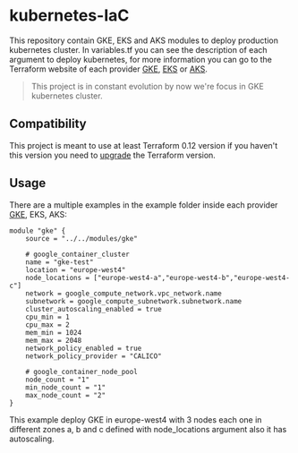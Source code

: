 # kubernetes-IaC

This repository contain GKE, EKS and AKS modules to deploy production kubernetes cluster. In variables.tf you can see the description of each argument to deploy kubernetes, for more information you can go to the Terraform website of each provider [GKE](https://www.terraform.io/docs/providers/google/r/container_cluster.html), [EKS](https://www.terraform.io/docs/providers/aws/r/eks_cluster.html) or [AKS](https://www.terraform.io/docs/providers/azurerm/r/kubernetes_cluster.html).

> This project is in constant evolution by now we're focus in GKE kubernetes cluster.

## Compatibility

This project is meant to use at least Terraform  0.12 version if you haven't this version you need to [upgrade](https://www.terraform.io/upgrade-guides/0-12.html) the Terraform version.

## Usage

There are a multiple examples in the example folder inside each provider [GKE](https://github.com/namku/kubernetes-IaC/tree/master/gcp/examples), EKS, AKS:

```
module "gke" {
    source = "../../modules/gke"

    # google_container_cluster
    name = "gke-test"
    location = "europe-west4"
    node_locations = ["europe-west4-a","europe-west4-b","europe-west4-c"]
    network = google_compute_network.vpc_network.name
    subnetwork = google_compute_subnetwork.subnetwork.name
    cluster_autoscaling_enabled = true
    cpu_min = 1
    cpu_max = 2
    mem_min = 1024
    mem_max = 2048
    network_policy_enabled = true
    network_policy_provider = "CALICO"

    # google_container_node_pool
    node_count = "1"
    min_node_count = "1"
    max_node_count = "2"
}
```
This example deploy GKE in europe-west4 with 3 nodes each one in different zones a, b and c defined with node_locations argument also it has autoscaling.